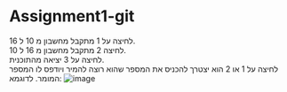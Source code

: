# Assignment1-git
לחיצה על 1  מתקבל מחשבון מ 10 ל 16.</br>
לחיצה  2 מתקבל מחשבון מ 16 ל 10.</br>
לחיצה על 3 יציאה מהתוכנית.</br>
לחיצה על 1 או 2 הוא יצטרך להכניס את המספר שהוא רוצה להמיר ויודפס לו המספר המומר.
לדוגמא:
![image](https://user-images.githubusercontent.com/128316093/227783243-71b99c0c-acfc-4ed2-af9b-c89e49edee64.png)

